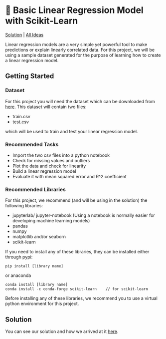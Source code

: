 # 📏 Basic Linear Regression Model with Scikit-Learn

[Solution](/solutions/linear-regression.ipynb) | [All Ideas](/README.md)

Linear regression models are a very simple yet powerful tool to make predictions or explain linearly correlated data. For this project, we will be using a sample dataset generated for the purpose of learning how to create a linear regression model.

## Getting Started

### Dataset

For this project you will need the dataset which can be downloaded from [here](https://www.kaggle.com/andonians/random-linear-regression). This dataset will contain two files: 
- train.csv
- test.csv

which will be used to train and test your linear regression model.

### Recommended Tasks
- Import the two csv files into a python notebook
- Check for missing values and outliers
- Plot the data and check for linearity
- Build a linear regression model
- Evaluate it with mean squared error and R^2 coefficient

### Recommended Libraries
For this project, we recommend (and will be using in the solution) the following libraries:
- jupyterlab/ jupyter-notebook (Using a notebook is normally easier for developing machine learning models)
- pandas
- numpy
- matplotlib and/or seaborn
- scikit-learn

If you need to install any of these libraries, they can be installed either through pypi:
```
pip install [library name]
```
or anaconda
```
conda install [library name]
conda install -c conda-forge scikit-learn    // for scikit-learn
```

Before installing any of these libraries, we recommend you to use a virtual python environment for this project.


## Solution

You can see our solution and how we arrived at it [here](/solutions/linear-regression.md).
